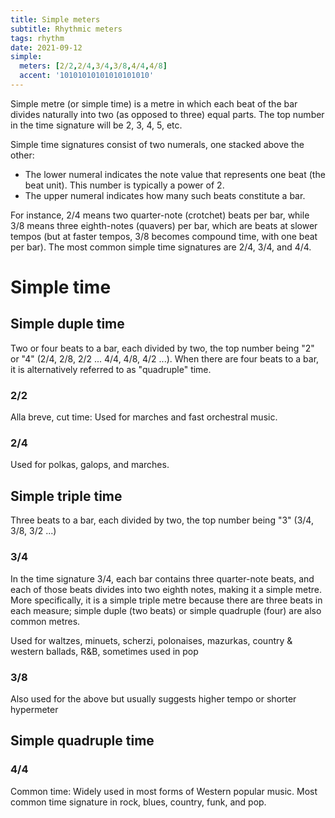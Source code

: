 ```yaml
---
title: Simple meters
subtitle: Rhythmic meters
tags: rhythm
date: 2021-09-12
simple: 
  meters: [2/2,2/4,3/4,3/8,4/4,4/8]
  accent: '10101010101010101010'
---
```


<metronome-bars v-bind="$frontmatter.simple" />


Simple metre (or simple time) is a metre in which each beat of the bar divides naturally into two (as opposed to three) equal parts. The top number in the time signature will be 2, 3, 4, 5, etc. 

Simple time signatures consist of two numerals, one stacked above the other:

- The lower numeral indicates the note value that represents one beat (the beat unit). This number is typically a power of 2.
- The upper numeral indicates how many such beats constitute a bar.

For instance, 2/4 means two quarter-note (crotchet) beats per bar, while 3/8 means three eighth-notes (quavers) per bar, which are beats at slower tempos (but at faster tempos, 3/8 becomes compound time, with one beat per bar). The most common simple time signatures are 2/4, 3/4, and 4/4. 

# Simple time

## Simple duple time

Two or four beats to a bar, each divided by two, the top number being "2" or "4" (2/4, 2/8, 2/2 ... 4/4, 4/8, 4/2 ...). When there are four beats to a bar, it is alternatively referred to as "quadruple" time.

### 2/2

Alla breve, cut time: Used for marches and fast orchestral music. 


### 2/4

Used for polkas, galops, and marches.


## Simple triple time

Three beats to a bar, each divided by two, the top number being "3" (3/4, 3/8, 3/2 ...)

### 3/4

In the time signature 3/4, each bar contains three quarter-note beats, and each of those beats divides into two eighth notes, making it a simple metre. More specifically, it is a simple triple metre because there are three beats in each measure; simple duple (two beats) or simple quadruple (four) are also common metres. 

Used for waltzes, minuets, scherzi, polonaises, mazurkas, country & western ballads, R&B, sometimes used in pop 


### 3/8
Also used for the above but usually suggests higher tempo or shorter hypermeter


## Simple quadruple time

### 4/4

Common time: Widely used in most forms of Western popular music. Most common time signature in rock, blues, country, funk, and pop.